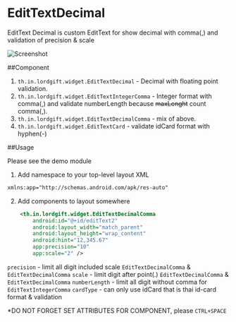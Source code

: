 # EditTextDecimal

EditText Decimal is custom EditText for show decimal with comma(,) and validation of precision & scale

![Screenshot](https://github.com/lordgift/EditTextDecimal/Screenshot.jpg)

##Component
1. `th.in.lordgift.widget.EditTextDecimal` - Decimal with floating point validation.
2. `th.in.lordgift.widget.EditTextIntegerComma` - Integer format with comma(,) and validate numberLength because ~~maxLenght~~ count comma(,).
3. `th.in.lordgift.widget.EditTextDecimalComma` - mix of above.
4. `th.in.lordgift.widget.EditTextCard` - validate idCard format with hyphen(-)

##Usage

Please see the demo module

1. Add namespace to your top-level layout XML
```xml
xmlns:app="http://schemas.android.com/apk/res-auto"
```

2. Add components to layout somewhere
```xml
    <th.in.lordgift.widget.EditTextDecimalComma
        android:id="@+id/editText2"
        android:layout_width="match_parent"
        android:layout_height="wrap_content"
        android:hint="12,345.67"
        app:precision="10"
        app:scale="2" />
```

`precision` - limit all digit included scale `EditTextDecimalComma` & `EditTextDecimalComma`
`scale` - limit digit after point(.) `EditTextDecimalComma` & `EditTextDecimalComma`
`numberLength` - limit all digit without comma for `EditTextIntegerComma`
`cardType` - can only use idCard that is thai id-card format & validation

*DO NOT FORGET SET ATTRIBUTES FOR COMPONENT, please `CTRL+SPACE`

